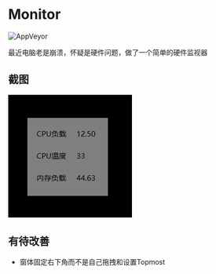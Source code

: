 # Monitor
![AppVeyor](https://img.shields.io/appveyor/build/qxdn/Monitor)

最近电脑老是崩溃，怀疑是硬件问题，做了一个简单的硬件监视器

## 截图
![screenshot1](./screenshot/screenshot1.png)

## 有待改善
- 窗体固定右下角而不是自己拖拽和设置Topmost